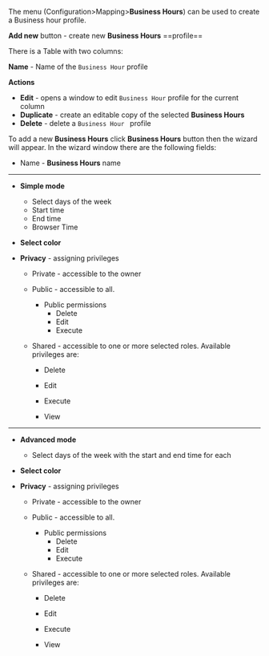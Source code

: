 The menu (Configuration>Mapping>**Business Hours**) can be used to create a Business hour profile. 

**Add new** button - create new **Business Hours** ==profile==



There is a Table with two columns:

**Name** - Name of the `Business Hour` profile

**Actions**

- **Edit** - opens a window to edit `Business Hour` profile for the current column
- **Duplicate** - create an editable copy of the selected **Business Hours**
- **Delete** - delete a `Business Hour ` profile



To add a new **Business Hours** click  **Business Hours**  button then the wizard will appear. In the wizard window there are the following fields:

- Name - **Business Hours** name

---

- **Simple mode**
  - Select days of the week
  - Start time
  - End time
  - Browser Time

- **Select color**

- **Privacy** - assigning privileges 

  - Private - accessible to the owner

  - Public - accessible to all. 
    - Public permissions
      - Delete
      - Edit
      - Execute

  - Shared - accessible to one or more selected roles. Available privileges are:
    - Delete

    - Edit

    - Execute

    - View

---

- **Advanced mode**
  - Select days of the week with the start and end time for each

- **Select color**

- **Privacy** - assigning privileges 

  - Private - accessible to the owner

  - Public - accessible to all. 
    - Public permissions
      - Delete
      - Edit
      - Execute

  - Shared - accessible to one or more selected roles. Available privileges are:
    - Delete

    - Edit

    - Execute

    - View
